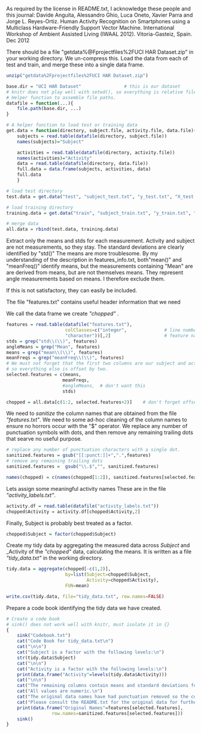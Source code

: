 As required by the license in README.txt, I acknowledge these people and this journal:
 Davide Anguita, Alessandro Ghio, Luca Oneto, Xavier Parra and Jorge L. Reyes-Ortiz. Human Activity Recognition on Smartphones using a Multiclass Hardware-Friendly Support Vector Machine. International Workshop of Ambient Assisted Living (IWAAL 2012). Vitoria-Gasteiz, Spain. Dec 2012
 

There should be a file "getdata%@Fprojectfiles%2FUCI HAR Dataset.zip" in your working directory.
We un-compress this.
Load the data from each of test and train, and merge these into a single data frame.

```r
unzip("getdata%2Fprojectfiles%2FUCI HAR Dataset.zip")

base.dir = "UCI HAR Dataset"                # this is our dataset
# knitr does not play well with setwd(), so everything is relative file paths.
# Helper function to assemble file paths.
datafile = function(...){
    file.path(base.dir, ...)
}

# A helper function to load test or training data
get.data = function(directory, subject.file, activity.file, data.file){
    subjects = read.table(datafile(directory, subject.file))
    names(subjects)="Subject"

    activities = read.table(datafile(directory, activity.file))
    names(activities)="Activity"
    data = read.table(datafile(directory, data.file))
    full.data = data.frame(subjects, activities, data)
    full.data
    }

# load test directory
test.data = get.data("test", "subject_test.txt", "y_test.txt", "X_test.txt")

# load training directory
training.data = get.data("train", "subject_train.txt", "y_train.txt", "X_train.txt")

# merge data
all.data = rbind(test.data, training.data)
```

Extract only the means and stds for each measurement.
Activity and subject are not measurements, so they stay.
The standard deviations are clearly identified by "std()"
The means are more troublesome. By my understanding of the description in features_info.txt,
both"mean()" and "meanFreq()" identify means, but the measurements containing "Mean" are are 
derived from means, but are not themselves means.
They represent angle measurements based on means.
I therefore exclude them.

If this is not satisfactory, they can easily be included.

The file "features.txt" contains useful header information that we need

We call the data frame we create _"chopped"_ .

```r
features = read.table(datafile("features.txt"), 
                      colClasses=c("integer",              # line number
                      "character"))[,2]                    # feature name
stds = grep("std\\(\\)", features)
angleMeans = grep("Mean", features)
means = grep("mean\\(\\)", features)
meanFreqs = grep("meanFreq\\(\\)", features)
# We must not forget that the first two columns are our subject and activity columns
# so everything else is offset by two.
selected.features = c(means,
                     meanFreqs,
                     #angleMeans,  # don't want this
                     stds)

chopped = all.data[c(1:2, selected.features+2)]    # don't forget offset for first two columns
```

We need to _sanitize_ the column names that are obtained from the file _"features.txt"_.
We need to some ad-hoc cleaning of the column names to ensure no
horrors occur with the "$" operator.
We replace any number of punctuation symbols with dots, and then remove any remaining trailing dots that searve no useful purpose.

```r
# replace any number of punctuation characters with a single dot.
sanitized.features = gsub("[[:punct:]]+",".",features)
# remove any remaining trailing dots
sanitized.features =  gsub("\\.$","", sanitized.features)

names(chopped) = c(names(chopped[1:2]), sanitized.features[selected.features])
```

Lets assign some meaningful activity names
These are in the file _"activity_labels.txt"_.

```r
activity.df = read.table(datafile("activity_labels.txt"))
chopped$Activity = activity.df[chopped$Activity,2]
```
Finally, Subject is probably best treated as a factor.

```r
chopped$Subject = factor(chopped$Subject)
```
Create my tidy data by aggregating the measured data across _Subject_ and _Activity of the _"chopped"_ data, calculating the means.
It is written as a file _"tidy_data.txt"_ in the working directory.

```r
tidy.data = aggregate(chopped[-c(1,2)], 
                      by=list(Subject=chopped$Subject, 
                              Activity=chopped$Activity), 
                      FUN=mean)

write.csv(tidy.data, file="tidy_data.txt", row.names=FALSE)
```
Prepare a code book identifying the tidy data we have created.

```r
# Create a code book
# sink() does not work well with knitr, must isolate it in {}
{
    sink("Codebook.txt")
    cat("Code Book for tidy_data.txt\n")
    cat("\n\n")
    cat("Subject is a factor with the following levels:\n")
    str(tidy.data$Subject)
    cat("\n\n")
    cat("Activity is a factor with the following levels:\n")
    print(data.frame("Activity"=levels(tidy.data$Activity)))
    cat("\n\n")
    cat("The remaining columns contain means and standard deviations for various measurements\n")
    cat("All values are numeric.\n")
    cat("The original data names have had punctuation removed so the column names can be used safely.\n")
    cat("Please consult the README.txt for the original data for further clarification\n")
    print(data.frame("Original Names"=features[selected.features], 
                 row.names=sanitized.features[selected.features]))
    sink()
}
```




